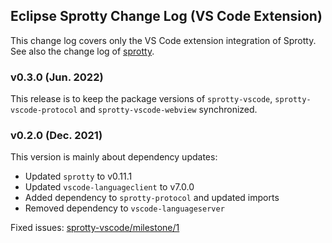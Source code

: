 ## Eclipse Sprotty Change Log (VS Code Extension)

This change log covers only the VS Code extension integration of Sprotty. See also the change log of [sprotty](https://github.com/eclipse/sprotty/blob/master/packages/sprotty/CHANGELOG.md).

### v0.3.0 (Jun. 2022)

This release is to keep the package versions of `sprotty-vscode`, `sprotty-vscode-protocol` and `sprotty-vscode-webview` synchronized.

### v0.2.0 (Dec. 2021)

This version is mainly about dependency updates:
 * Updated `sprotty` to v0.11.1
 * Updated `vscode-languageclient` to v7.0.0
 * Added dependency to `sprotty-protocol` and updated imports
 * Removed dependency to `vscode-languageserver`

Fixed issues: [sprotty-vscode/milestone/1](https://github.com/eclipse/sprotty-vscode/milestone/1?closed=1)
